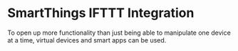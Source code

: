 SmartThings IFTTT Integration
===========
To open up more functionality than just being able to manipulate one device at a time, virtual devices and smart apps can be used.
